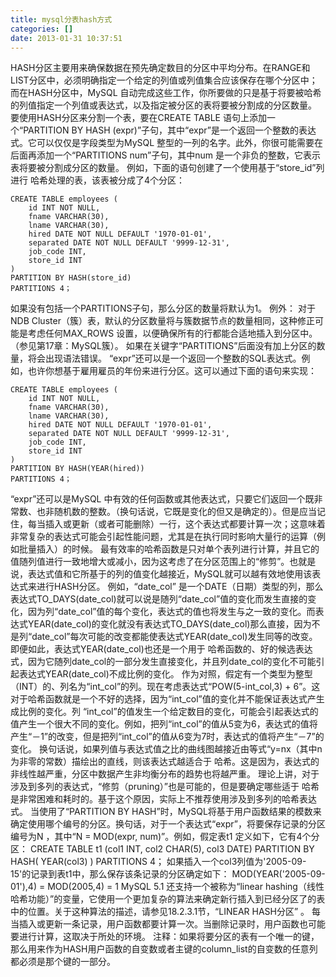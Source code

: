 ```yaml
---
title: mysql分表hash方式
categories: []
date: 2013-01-31 10:37:51
---
```


HASH分区主要用来确保数据在预先确定数目的分区中平均分布。在RANGE和LIST分区中，必须明确指定一个给定的列值或列值集合应该保存在哪个分区中；而在HASH分区中，MySQL 自动完成这些工作，你所要做的只是基于将要被哈希的列值指定一个列值或表达式，以及指定被分区的表将要被分割成的分区数量。
要使用HASH分区来分割一个表，要在CREATE TABLE 语句上添加一个“PARTITION BY HASH (expr)”子句，其中“expr”是一个返回一个整数的表达式。它可以仅仅是字段类型为MySQL 整型的一列的名字。此外，你很可能需要在后面再添加一个“PARTITIONS num”子句，其中num 是一个非负的整数，它表示表将要被分割成分区的数量。
例如，下面的语句创建了一个使用基于“store_id”列进行 哈希处理的表，该表被分成了4个分区：
```
CREATE TABLE employees (
    id INT NOT NULL,
    fname VARCHAR(30),
    lname VARCHAR(30),
    hired DATE NOT NULL DEFAULT '1970-01-01',
    separated DATE NOT NULL DEFAULT '9999-12-31',
    job_code INT,
    store_id INT
)
PARTITION BY HASH(store_id)
PARTITIONS 4；

```
如果没有包括一个PARTITIONS子句，那么分区的数量将默认为1。 例外： 对于NDB Cluster（簇）表，默认的分区数量将与簇数据节点的数量相同，这种修正可能是考虑任何MAX_ROWS 设置，以便确保所有的行都能合适地插入到分区中。（参见第17章：MySQL簇）。
如果在关键字“PARTITIONS”后面没有加上分区的数量，将会出现语法错误。
“expr”还可以是一个返回一个整数的SQL表达式。例如，也许你想基于雇用雇员的年份来进行分区。这可以通过下面的语句来实现：
```
CREATE TABLE employees (
    id INT NOT NULL,
    fname VARCHAR(30),
    lname VARCHAR(30),
    hired DATE NOT NULL DEFAULT '1970-01-01',
    separated DATE NOT NULL DEFAULT '9999-12-31',
    job_code INT,
    store_id INT
)
PARTITION BY HASH(YEAR(hired))
PARTITIONS 4；
```

“expr”还可以是MySQL 中有效的任何函数或其他表达式，只要它们返回一个既非常数、也非随机数的整数。（换句话说，它既是变化的但又是确定的）。但是应当记住，每当插入或更新（或者可能删除）一行，这个表达式都要计算一次；这意味着非常复杂的表达式可能会引起性能问题，尤其是在执行同时影响大量行的运算（例如批量插入）的时候。
最有效率的哈希函数是只对单个表列进行计算，并且它的值随列值进行一致地增大或减小，因为这考虑了在分区范围上的“修剪”。也就是说，表达式值和它所基于的列的值变化越接近，MySQL就可以越有效地使用该表达式来进行HASH分区。
例如，“date_col” 是一个DATE（日期）类型的列，那么表达式TO_DAYS(date_col)就可以说是随列“date_col”值的变化而发生直接的变化，因为列“date_col”值的每个变化，表达式的值也将发生与之一致的变化。而表达式YEAR(date_col)的变化就没有表达式TO_DAYS(date_col)那么直接，因为不是列“date_col”每次可能的改变都能使表达式YEAR(date_col)发生同等的改变。即便如此，表达式YEAR(date_col)也还是一个用于 哈希函数的、好的候选表达式，因为它随列date_col的一部分发生直接变化，并且列date_col的变化不可能引起表达式YEAR(date_col)不成比例的变化。
作为对照，假定有一个类型为整型（INT）的、列名为“int_col”的列。现在考虑表达式“POW(5-int_col,3) + 6”。这对于哈希函数就是一个不好的选择，因为“int_col”值的变化并不能保证表达式产生成比例的变化。列 “int_col”的值发生一个给定数目的变化，可能会引起表达式的值产生一个很大不同的变化。例如，把列“int_col”的值从5变为6，表达式的值将产生“－1”的改变，但是把列“int_col”的值从6变为7时，表达式的值将产生“－7”的变化。
换句话说，如果列值与表达式值之比的曲线图越接近由等式“y=nx（其中n为非零的常数）描绘出的直线，则该表达式越适合于 哈希。这是因为，表达式的非线性越严重，分区中数据产生非均衡分布的趋势也将越严重。
理论上讲，对于涉及到多列的表达式，“修剪（pruning）”也是可能的，但是要确定哪些适于 哈希是非常困难和耗时的。基于这个原因，实际上不推荐使用涉及到多列的哈希表达式。
当使用了“PARTITION BY HASH”时，MySQL将基于用户函数结果的模数来确定使用哪个编号的分区。换句话，对于一个表达式“expr”，将要保存记录的分区编号为N ，其中“N = MOD(expr, num)”。例如，假定表t1 定义如下，它有4个分区：
CREATE TABLE t1 (col1 INT, col2 CHAR(5), col3 DATE)
    PARTITION BY HASH( YEAR(col3) )
    PARTITIONS 4；
如果插入一个col3列值为'2005-09-15'的记录到表t1中，那么保存该条记录的分区确定如下：
MOD(YEAR('2005-09-01'),4)
=  MOD(2005,4)
=  1
MySQL 5.1 还支持一个被称为“linear hashing（线性哈希功能）”的变量，它使用一个更加复杂的算法来确定新行插入到已经分区了的表中的位置。关于这种算法的描述，请参见18.2.3.1节，“LINEAR HASH分区” 。
每当插入或更新一条记录，用户函数都要计算一次。当删除记录时，用户函数也可能要进行计算，这取决于所处的环境。
注释：如果将要分区的表有一个唯一的键，那么用来作为HASH用户函数的自变数或者主键的column_list的自变数的任意列都必须是那个键的一部分。

